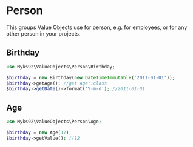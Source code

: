 # Person
This groups Value Objects use for person, e.g. for employees, or for any other person in your projects.

## Birthday
```php
use Myks92\ValueObjects\Person\Birthday;

$birthday = new Birthday(new DateTimeImmutable('2011-01-01'));
$birthday->getAge(); //get Age::class
$birthday->getDate()->format('Y-m-d'); //2011-01-01
```

## Age
```php
use Myks92\ValueObjects\Person\Age;

$birthday = new Age(12);
$birthday->getValue(); //12
```